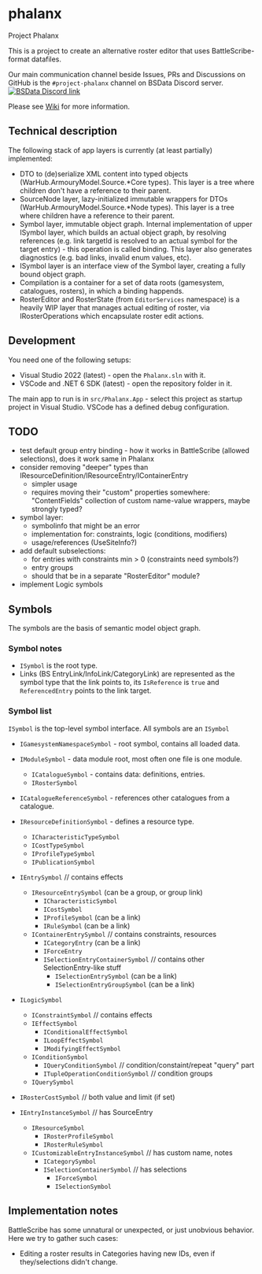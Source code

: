 # phalanx

Project Phalanx

This is a project to create an alternative roster editor that uses BattleScribe-format datafiles.

Our main communication channel beside Issues, PRs and Discussions on GitHub is the `#project-phalanx` channel on BSData Discord server.
[![BSData Discord link](https://img.shields.io/discord/558412685981777922?style=popout-square)](https://www.bsdata.net/discord)

Please see [Wiki](https://github.com/BSData/phalanx/wiki) for more information.

## Technical description

The following stack of app layers is currently (at least partially) implemented:

- DTO to (de)serialize XML content into typed objects (WarHub.ArmouryModel.Source.*Core types). This layer is a tree where children don't have a reference to their parent.
- SourceNode layer, lazy-initialized immutable wrappers for DTOs (WarHub.ArmouryModel.Source.*Node types). This layer is a tree where children have a reference to their parent.
- Symbol layer, immutable object graph. Internal implementation of upper ISymbol layer, which builds an actual object graph, by resolving references (e.g. link targetId is resolved to an actual symbol for the target entry) - this operation is called binding. This layer also generates diagnostics (e.g. bad links, invalid enum values, etc).
- ISymbol layer is an interface view of the Symbol layer, creating a fully bound object graph.
- Compilation is a container for a set of data roots (gamesystem, catalogues, rosters), in which a binding happends.
- RosterEditor and RosterState (from `EditorServices` namespace) is a heavily WIP layer that manages actual editing of roster, via IRosterOperations which encapsulate roster edit actions.

## Development

You need one of the following setups:

- Visual Studio 2022 (latest) - open the `Phalanx.sln` with it.
- VSCode and .NET 6 SDK (latest) - open the repository folder in it.

The main app to run is in `src/Phalanx.App` - select this project as startup project in Visual Studio. VSCode has a defined debug configuration.

## TODO

- test default group entry binding - how it works in BattleScribe (allowed selections), does it work same in Phalanx
- consider removing "deeper" types than IResourceDefinition/IResourceEntry/IContainerEntry
  - simpler usage
  - requires moving their "custom" properties somewhere: "ContentFields" collection of custom name-value wrappers, maybe strongly typed?
- symbol layer:
  - symbolinfo that might be an error
  - implementation for: constraints, logic (conditions, modifiers)
  - usage/references (UseSiteInfo?)
- add default subselections:
  - for entries with constraints min > 0 (constraints need symbols?)
  - entry groups
  - should that be in a separate "RosterEditor" module?
- implement Logic symbols

## Symbols

The symbols are the basis of semantic model object graph.

### Symbol notes

- `ISymbol` is the root type.
- Links (BS EntryLink/InfoLink/CategoryLink) are represented as the symbol type
that the link points to, its `IsReference` is `true` and `ReferencedEntry` points
to the link target.

### Symbol list

`ISymbol` is the top-level symbol interface. All symbols are an `ISymbol`

- `IGamesystemNamespaceSymbol` - root symbol, contains all loaded data.
- `IModuleSymbol` - data module root, most often one file is one module.
  - `ICatalogueSymbol` - contains data: definitions, entries.
  - `IRosterSymbol`

- `ICatalogueReferenceSymbol` - references other catalogues from a catalogue.
- `IResourceDefinitionSymbol` - defines a resource type.
  - `ICharacteristicTypeSymbol`
  - `ICostTypeSymbol`
  - `IProfileTypeSymbol`
  - `IPublicationSymbol`
- `IEntrySymbol` // contains effects
  - `IResourceEntrySymbol` (can be a group, or group link)
    - `ICharacteristicSymbol`
    - `ICostSymbol`
    - `IProfileSymbol` (can be a link)
    - `IRuleSymbol` (can be a link)
  - `IContainerEntrySymbol` // contains constraints, resources
    - `ICategoryEntry` (can be a link)
    - `IForceEntry`
    - `ISelectionEntryContainerSymbol` // contains other SelectionEntry-like stuff
      - `ISelectionEntrySymbol` (can be a link)
      - `ISelectionEntryGroupSymbol` (can be a link)
- `ILogicSymbol`
  - `IConstraintSymbol` // contains effects
  - `IEffectSymbol`
    - `IConditionalEffectSymbol`
    - `ILoopEffectSymbol`
    - `IModifyingEffectSymbol`
  - `IConditionSymbol`
    - `IQueryConditionSymbol` // condition/constaint/repeat "query" part
    - `ITupleOperationConditionSymbol` // condition groups
  - `IQuerySymbol`

- `IRosterCostSymbol` // both value and limit (if set)
- `IEntryInstanceSymbol` // has SourceEntry
  - `IResourceSymbol`
    - `IRosterProfileSymbol`
    - `IRosterRuleSymbol`
  - `ICustomizableEntryInstanceSymbol` // has custom name, notes
    - `ICategorySymbol`
    - `ISelectionContainerSymbol` // has selections
      - `IForceSymbol`
      - `ISelectionSymbol`

## Implementation notes

BattleScribe has some unnatural or unexpected, or just unobvious behavior.
Here we try to gather such cases:

- Editing a roster results in Categories having new IDs, even if they/selections didn't change.

